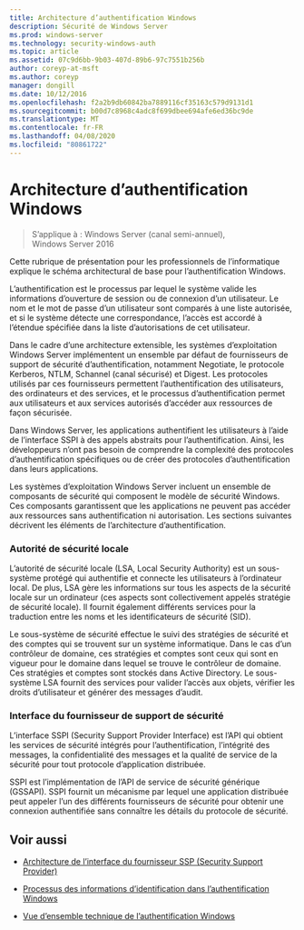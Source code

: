 ```yaml
---
title: Architecture d’authentification Windows
description: Sécurité de Windows Server
ms.prod: windows-server
ms.technology: security-windows-auth
ms.topic: article
ms.assetid: 07c9d6bb-9b03-407d-89b6-97c7551b256b
author: coreyp-at-msft
ms.author: coreyp
manager: dongill
ms.date: 10/12/2016
ms.openlocfilehash: f2a2b9db60842ba7889116cf35163c579d9131d1
ms.sourcegitcommit: b00d7c8968c4adc8f699dbee694afe6ed36bc9de
ms.translationtype: MT
ms.contentlocale: fr-FR
ms.lasthandoff: 04/08/2020
ms.locfileid: "80861722"
---
```

# <a name="windows-authentication-architecture"></a>Architecture d’authentification Windows

>S’applique à : Windows Server (canal semi-annuel), Windows Server 2016

Cette rubrique de présentation pour les professionnels de l’informatique explique le schéma architectural de base pour l’authentification Windows.

L’authentification est le processus par lequel le système valide les informations d’ouverture de session ou de connexion d’un utilisateur. Le nom et le mot de passe d’un utilisateur sont comparés à une liste autorisée, et si le système détecte une correspondance, l’accès est accordé à l’étendue spécifiée dans la liste d’autorisations de cet utilisateur.

Dans le cadre d’une architecture extensible, les systèmes d’exploitation Windows Server implémentent un ensemble par défaut de fournisseurs de support de sécurité d’authentification, notamment Negotiate, le protocole Kerberos, NTLM, Schannel (canal sécurisé) et Digest. Les protocoles utilisés par ces fournisseurs permettent l’authentification des utilisateurs, des ordinateurs et des services, et le processus d’authentification permet aux utilisateurs et aux services autorisés d’accéder aux ressources de façon sécurisée.

Dans Windows Server, les applications authentifient les utilisateurs à l’aide de l’interface SSPI à des appels abstraits pour l’authentification. Ainsi, les développeurs n’ont pas besoin de comprendre la complexité des protocoles d’authentification spécifiques ou de créer des protocoles d’authentification dans leurs applications.

Les systèmes d’exploitation Windows Server incluent un ensemble de composants de sécurité qui composent le modèle de sécurité Windows. Ces composants garantissent que les applications ne peuvent pas accéder aux ressources sans authentification ni autorisation. Les sections suivantes décrivent les éléments de l’architecture d’authentification.

### <a name="local-security-authority"></a>Autorité de sécurité locale
L’autorité de sécurité locale (LSA, Local Security Authority) est un sous-système protégé qui authentifie et connecte les utilisateurs à l’ordinateur local. De plus, LSA gère les informations sur tous les aspects de la sécurité locale sur un ordinateur (ces aspects sont collectivement appelés stratégie de sécurité locale). Il fournit également différents services pour la traduction entre les noms et les identificateurs de sécurité (SID).

Le sous-système de sécurité effectue le suivi des stratégies de sécurité et des comptes qui se trouvent sur un système informatique. Dans le cas d’un contrôleur de domaine, ces stratégies et comptes sont ceux qui sont en vigueur pour le domaine dans lequel se trouve le contrôleur de domaine. Ces stratégies et comptes sont stockés dans Active Directory. Le sous-système LSA fournit des services pour valider l’accès aux objets, vérifier les droits d’utilisateur et générer des messages d’audit.

### <a name="security-support-provider-interface"></a>Interface du fournisseur de support de sécurité
L’interface SSPI (Security Support Provider Interface) est l’API qui obtient les services de sécurité intégrés pour l’authentification, l’intégrité des messages, la confidentialité des messages et la qualité de service de la sécurité pour tout protocole d’application distribuée.

SSPI est l’implémentation de l’API de service de sécurité générique (GSSAPI). SSPI fournit un mécanisme par lequel une application distribuée peut appeler l’un des différents fournisseurs de sécurité pour obtenir une connexion authentifiée sans connaître les détails du protocole de sécurité.

## <a name="see-also"></a>Voir aussi

-   [Architecture de l’interface du fournisseur SSP (Security Support Provider)](security-support-provider-interface-architecture.md)

-   [Processus des informations d’identification dans l’authentification Windows](credentials-processes-in-windows-authentication.md)

-   [Vue d’ensemble technique de l’authentification Windows](https://technet.microsoft.com/library/dn169029.aspx)


